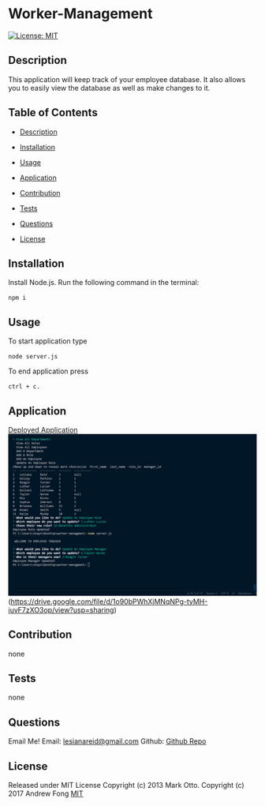 # Worker-Management 
  
  [![License: MIT](https://img.shields.io/badge/License-MIT-yellow.svg)](https://opensource.org/licenses/MIT) 
 
  ## Description 

  This application will keep track of your employee database. It also allows you to easily view the database as well as make changes to it. 
  
  ## Table of Contents

  - [Description](#description) 

  - [Installation](#installation)
  
  - [Usage](#usage) 

  - [Application](#application) 

  - [Contribution](#credits) 

  - [Tests](#tests) 

  - [Questions](#questions) 

  - [License](#license) 

  
  ## Installation

  Install Node.js. Run the following command in the terminal:
  ```
  npm i
  ```

  ## Usage

  To start application type
  ``` 
  node server.js
  ```
  To end application press 
  ```
  ctrl + c.
  ```

  ## Application
  [Deployed Application](https://github.com/Leci1259/worker-managment)  
  ![Screenshot](https://github.com/Leci1259/worker-managment/blob/main/img/Screenshot%202021-10-24%20002145.png)(https://drive.google.com/file/d/1o90bPWhXjMNqNPg-tyMH-iuvF7zXO3op/view?usp=sharing)
  
  ## Contribution 

  none
  
  ## Tests 

  none
  
  ## Questions

  Email Me!
  Email:  lesianareid@gmail.com
  Github: [Github Repo](https://github.com/leci1259)
  
  
  
## License
Released under MIT License Copyright (c) 2013 Mark Otto. Copyright (c) 2017 Andrew Fong 
[MIT](https://opensource.org/licenses/MIT)

